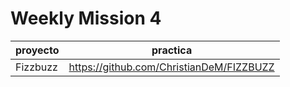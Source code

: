 # Weekly Mission 4

| proyecto  	| practica                                 	|
|-----------	|------------------------------------------	|
| Fizzbuzz  	| https://github.com/ChristianDeM/FIZZBUZZ 	|